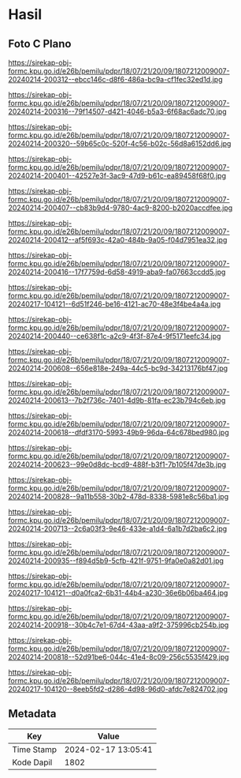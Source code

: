 # Hasil

## Foto C Plano

https://sirekap-obj-formc.kpu.go.id/e26b/pemilu/pdpr/18/07/21/20/09/1807212009007-20240214-200312--ebcc146c-d8f6-486a-bc9a-cf1fec32ed1d.jpg

https://sirekap-obj-formc.kpu.go.id/e26b/pemilu/pdpr/18/07/21/20/09/1807212009007-20240214-200316--79f14507-d421-4046-b5a3-6f68ac6adc70.jpg

https://sirekap-obj-formc.kpu.go.id/e26b/pemilu/pdpr/18/07/21/20/09/1807212009007-20240214-200320--59b65c0c-520f-4c56-b02c-56d8a6152dd6.jpg

https://sirekap-obj-formc.kpu.go.id/e26b/pemilu/pdpr/18/07/21/20/09/1807212009007-20240214-200401--42527e3f-3ac9-47d9-b61c-ea89458f68f0.jpg

https://sirekap-obj-formc.kpu.go.id/e26b/pemilu/pdpr/18/07/21/20/09/1807212009007-20240214-200407--cb83b9d4-9780-4ac9-8200-b2020accdfee.jpg

https://sirekap-obj-formc.kpu.go.id/e26b/pemilu/pdpr/18/07/21/20/09/1807212009007-20240214-200412--af5f693c-42a0-484b-9a05-f04d7951ea32.jpg

https://sirekap-obj-formc.kpu.go.id/e26b/pemilu/pdpr/18/07/21/20/09/1807212009007-20240214-200416--17f7759d-6d58-4919-aba9-fa07663ccdd5.jpg

https://sirekap-obj-formc.kpu.go.id/e26b/pemilu/pdpr/18/07/21/20/09/1807212009007-20240217-104121--6d51f246-be16-4121-ac70-48e3f4be4a4a.jpg

https://sirekap-obj-formc.kpu.go.id/e26b/pemilu/pdpr/18/07/21/20/09/1807212009007-20240214-200440--ce638f1c-a2c9-4f3f-87e4-9f5171eefc34.jpg

https://sirekap-obj-formc.kpu.go.id/e26b/pemilu/pdpr/18/07/21/20/09/1807212009007-20240214-200608--656e818e-249a-44c5-bc9d-34213176bf47.jpg

https://sirekap-obj-formc.kpu.go.id/e26b/pemilu/pdpr/18/07/21/20/09/1807212009007-20240214-200613--7b2f736c-7401-4d9b-81fa-ec23b794c6eb.jpg

https://sirekap-obj-formc.kpu.go.id/e26b/pemilu/pdpr/18/07/21/20/09/1807212009007-20240214-200618--dfdf3170-5993-49b9-96da-64c678bed980.jpg

https://sirekap-obj-formc.kpu.go.id/e26b/pemilu/pdpr/18/07/21/20/09/1807212009007-20240214-200623--99e0d8dc-bcd9-488f-b3f1-7b105f47de3b.jpg

https://sirekap-obj-formc.kpu.go.id/e26b/pemilu/pdpr/18/07/21/20/09/1807212009007-20240214-200828--9a11b558-30b2-478d-8338-5981e8c56ba1.jpg

https://sirekap-obj-formc.kpu.go.id/e26b/pemilu/pdpr/18/07/21/20/09/1807212009007-20240214-200713--2c6a03f3-9e46-433e-a1d4-6a1b7d2ba6c2.jpg

https://sirekap-obj-formc.kpu.go.id/e26b/pemilu/pdpr/18/07/21/20/09/1807212009007-20240214-200935--f894d5b9-5cfb-421f-9751-9fa0e0a82d01.jpg

https://sirekap-obj-formc.kpu.go.id/e26b/pemilu/pdpr/18/07/21/20/09/1807212009007-20240217-104121--d0a0fca2-6b31-44b4-a230-36e6b06ba464.jpg

https://sirekap-obj-formc.kpu.go.id/e26b/pemilu/pdpr/18/07/21/20/09/1807212009007-20240214-200918--30b4c7e1-67d4-43aa-a9f2-375996cb254b.jpg

https://sirekap-obj-formc.kpu.go.id/e26b/pemilu/pdpr/18/07/21/20/09/1807212009007-20240214-200818--52d91be6-044c-41e4-8c09-256c5535f429.jpg

https://sirekap-obj-formc.kpu.go.id/e26b/pemilu/pdpr/18/07/21/20/09/1807212009007-20240217-104120--8eeb5fd2-d286-4d98-96d0-afdc7e824702.jpg


## Metadata

| Key        | Value               |
| ---------- | ------------------- |
| Time Stamp | 2024-02-17 13:05:41 |
| Kode Dapil | 1802                |



